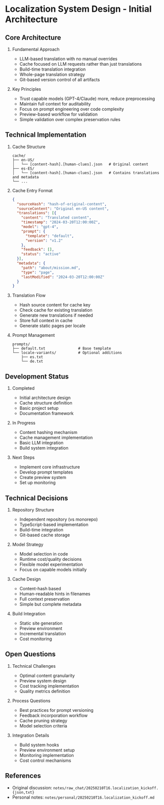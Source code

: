 # Localization System Design - Initial Architecture

## Core Architecture

1. Fundamental Approach
   - LLM-based translation with no manual overrides
   - Cache focused on LLM requests rather than just translations
   - Build-time translation integration
   - Whole-page translation strategy
   - Git-based version control of all artifacts

2. Key Principles
   - Trust capable models (GPT-4/Claude) more, reduce preprocessing
   - Maintain full context for auditability
   - Focus on prompt engineering over code complexity
   - Preview-based workflow for validation
   - Simple validation over complex preservation rules

## Technical Implementation

1. Cache Structure
   ```
   cache/
   ├── en-US/                    
   │   └── [content-hash].[human-clues].json   # Original content
   ├── es-ES/                       
   │   └── [content-hash].[human-clues].json   # Contains translations and metadata
   └── ...                       
   ```

2. Cache Entry Format
   ```json
   {
     "sourceHash": "hash-of-original-content",
     "sourceContent": "Original en-US content",
     "translations": [{
       "content": "Translated content",
       "timestamp": "2024-03-20T12:00:00Z",
       "model": "gpt-4",
       "prompt": {
         "template": "default",
         "version": "v1.2"
       },
       "feedback": [],
       "status": "active"
     }],
     "metadata": {
       "path": "about/mission.md",
       "type": "page",
       "lastModified": "2024-03-20T12:00:00Z"
     }
   }
   ```

3. Translation Flow
   - Hash source content for cache key
   - Check cache for existing translation
   - Generate new translations if needed
   - Store full context in cache
   - Generate static pages per locale

4. Prompt Management
   ```
   prompts/
   ├── default.txt               # Base template
   └── locale-variants/          # Optional additions
       ├── es.txt
       └── de.txt
   ```

## Development Status

1. Completed
   - Initial architecture design
   - Cache structure definition
   - Basic project setup
   - Documentation framework

2. In Progress
   - Content hashing mechanism
   - Cache management implementation
   - Basic LLM integration
   - Build system integration

3. Next Steps
   - Implement core infrastructure
   - Develop prompt templates
   - Create preview system
   - Set up monitoring

## Technical Decisions

1. Repository Structure
   - Independent repository (vs monorepo)
   - TypeScript-based implementation
   - Build-time integration
   - Git-based cache storage

2. Model Strategy
   - Model selection in code
   - Runtime cost/quality decisions
   - Flexible model experimentation
   - Focus on capable models initially

3. Cache Design
   - Content-hash based
   - Human-readable hints in filenames
   - Full context preservation
   - Simple but complete metadata

4. Build Integration
   - Static site generation
   - Preview environment
   - Incremental translation
   - Cost monitoring

## Open Questions

1. Technical Challenges
   - Optimal content granularity
   - Preview system design
   - Cost tracking implementation
   - Quality metrics definition

2. Process Questions
   - Best practices for prompt versioning
   - Feedback incorporation workflow
   - Cache pruning strategy
   - Model selection criteria

3. Integration Details
   - Build system hooks
   - Preview environment setup
   - Monitoring implementation
   - Cost control mechanisms

## References
- Original discussion: `notes/raw_chat/20250210T16.localization_kickoff.{json,txt}`
- Personal notes: `notes/personal/20250210T16.localization_kickoff.md`
